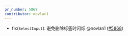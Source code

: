 ```yaml
---
pr_number: 5868
contributor: novlan1
---
```


- fix(`SelectInput`): 避免删除标签时闪烁 @novlan1 ([#5868](https://github.com/Tencent/tdesign-vue-next/pull/5868))
